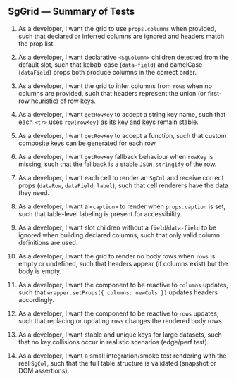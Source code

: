 ## SgGrid — Summary of Tests

1. As a developer, I want the grid to use `props.columns` when provided, such that declared or inferred columns are ignored and headers match the prop list.

2. As a developer, I want declarative `<SgColumn>` children detected from the default slot, such that kebab-case (`data-field`) and camelCase (`dataField`) props both produce columns in the correct order.

3. As a developer, I want the grid to infer columns from `rows` when no columns are provided, such that headers represent the union (or first-row heuristic) of row keys.

4. As a developer, I want `getRowKey` to accept a string key name, such that each `<tr>` uses `row[rowKey]` as its key and keys remain stable.

5. As a developer, I want `getRowKey` to accept a function, such that custom composite keys can be generated for each row.

6. As a developer, I want `getRowKey` fallback behaviour when `rowKey` is missing, such that the fallback is a stable `JSON.stringify` of the row.

7. As a developer, I want each cell to render an `SgCol` and receive correct props (`dataRow`, `dataField`, `label`), such that cell renderers have the data they need.

8. As a developer, I want a `<caption>` to render when `props.caption` is set, such that table-level labeling is present for accessibility.

9. As a developer, I want slot children without a `field`/`data-field` to be ignored when building declared columns, such that only valid column definitions are used.

10. As a developer, I want the grid to render no body rows when `rows` is empty or undefined, such that headers appear (if columns exist) but the body is empty.

11. As a developer, I want the component to be reactive to `columns` updates, such that `wrapper.setProps({ columns: newCols })` updates headers accordingly.

12. As a developer, I want the component to be reactive to `rows` updates, such that replacing or updating `rows` changes the rendered body rows.

13. As a developer, I want stable and unique keys for large datasets, such that no key collisions occur in realistic scenarios (edge/perf test).

14. As a developer, I want a small integration/smoke test rendering with the real `SgCol`, such that the full table structure is validated (snapshot or DOM assertions).
